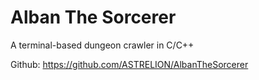 # Alban The Sorcerer
A terminal-based dungeon crawler in C/C++

Github: https://github.com/ASTRELION/AlbanTheSorcerer
